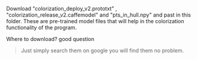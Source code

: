 Download "colorization_deploy_v2.prototxt" , "colorization_release_v2.caffemodel" and "pts_in_hull.npy" and past in this folder. These are pre-trained model files that will help in the colorization functionality of the program. 

Where to download? good question
> Just simply search them on google you will find them no problem.
